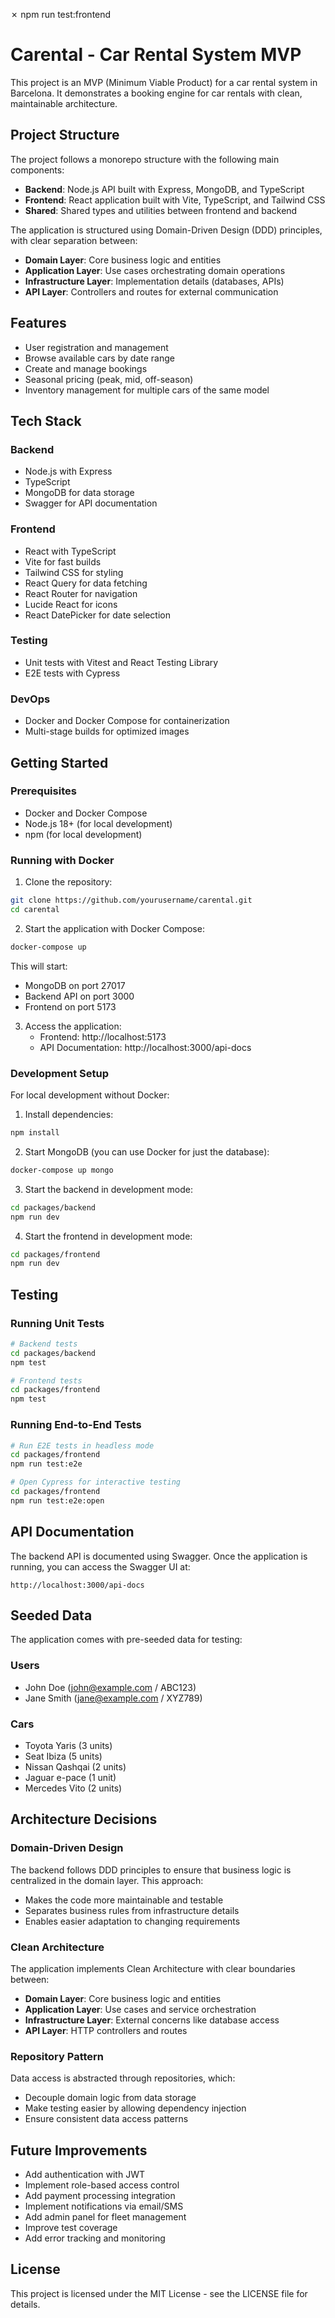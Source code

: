 ✗ npm run test:frontend

# Carental - Car Rental System MVP

This project is an MVP (Minimum Viable Product) for a car rental system in Barcelona. It demonstrates a booking engine for car rentals with clean, maintainable architecture.

## Project Structure

The project follows a monorepo structure with the following main components:

- **Backend**: Node.js API built with Express, MongoDB, and TypeScript
- **Frontend**: React application built with Vite, TypeScript, and Tailwind CSS
- **Shared**: Shared types and utilities between frontend and backend

The application is structured using Domain-Driven Design (DDD) principles, with clear separation between:

- **Domain Layer**: Core business logic and entities
- **Application Layer**: Use cases orchestrating domain operations
- **Infrastructure Layer**: Implementation details (databases, APIs)
- **API Layer**: Controllers and routes for external communication

## Features

- User registration and management
- Browse available cars by date range
- Create and manage bookings
- Seasonal pricing (peak, mid, off-season)
- Inventory management for multiple cars of the same model

## Tech Stack

### Backend

- Node.js with Express
- TypeScript
- MongoDB for data storage
- Swagger for API documentation

### Frontend

- React with TypeScript
- Vite for fast builds
- Tailwind CSS for styling
- React Query for data fetching
- React Router for navigation
- Lucide React for icons
- React DatePicker for date selection

### Testing

- Unit tests with Vitest and React Testing Library
- E2E tests with Cypress

### DevOps

- Docker and Docker Compose for containerization
- Multi-stage builds for optimized images

## Getting Started

### Prerequisites

- Docker and Docker Compose
- Node.js 18+ (for local development)
- npm (for local development)

### Running with Docker

1. Clone the repository:

```bash
git clone https://github.com/yourusername/carental.git
cd carental
```

2. Start the application with Docker Compose:

```bash
docker-compose up
```

This will start:

- MongoDB on port 27017
- Backend API on port 3000
- Frontend on port 5173

3. Access the application:
   - Frontend: http://localhost:5173
   - API Documentation: http://localhost:3000/api-docs

### Development Setup

For local development without Docker:

1. Install dependencies:

```bash
npm install
```

2. Start MongoDB (you can use Docker for just the database):

```bash
docker-compose up mongo
```

3. Start the backend in development mode:

```bash
cd packages/backend
npm run dev
```

4. Start the frontend in development mode:

```bash
cd packages/frontend
npm run dev
```

## Testing

### Running Unit Tests

```bash
# Backend tests
cd packages/backend
npm test

# Frontend tests
cd packages/frontend
npm test
```

### Running End-to-End Tests

```bash
# Run E2E tests in headless mode
cd packages/frontend
npm run test:e2e

# Open Cypress for interactive testing
cd packages/frontend
npm run test:e2e:open
```

## API Documentation

The backend API is documented using Swagger. Once the application is running, you can access the Swagger UI at:

```
http://localhost:3000/api-docs
```

## Seeded Data

The application comes with pre-seeded data for testing:

### Users

- John Doe (john@example.com / ABC123)
- Jane Smith (jane@example.com / XYZ789)

### Cars

- Toyota Yaris (3 units)
- Seat Ibiza (5 units)
- Nissan Qashqai (2 units)
- Jaguar e-pace (1 unit)
- Mercedes Vito (2 units)

## Architecture Decisions

### Domain-Driven Design

The backend follows DDD principles to ensure that business logic is centralized in the domain layer. This approach:

- Makes the code more maintainable and testable
- Separates business rules from infrastructure details
- Enables easier adaptation to changing requirements

### Clean Architecture

The application implements Clean Architecture with clear boundaries between:

- **Domain Layer**: Core business logic and entities
- **Application Layer**: Use cases and service orchestration
- **Infrastructure Layer**: External concerns like database access
- **API Layer**: HTTP controllers and routes

### Repository Pattern

Data access is abstracted through repositories, which:

- Decouple domain logic from data storage
- Make testing easier by allowing dependency injection
- Ensure consistent data access patterns

## Future Improvements

- Add authentication with JWT
- Implement role-based access control
- Add payment processing integration
- Implement notifications via email/SMS
- Add admin panel for fleet management
- Improve test coverage
- Add error tracking and monitoring

## License

This project is licensed under the MIT License - see the LICENSE file for details.
